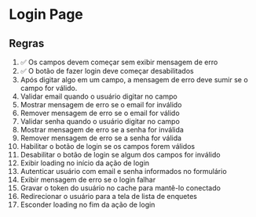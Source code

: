 # Login Page

## Regras
1. ✅ Os campos devem começar sem exibir mensagem de erro
2. ✅ O botão de fazer login deve começar desabilitados
3. Após digitar algo em um campo, a mensagem de erro deve sumir se o campo for válido.
4. Validar email quando o usuário digitar no campo
5. Mostrar mensagem de erro se o email for inválido
6. Remover mensagem de erro se o email for válido
7. Validar senha quando o usuário digitar no campo
8. Mostrar mensagem de erro se a senha for inválida
9. Remover mensagem de erro se a senha for válida
10. Habilitar o botão de login se os campos forem válidos
11. Desabilitar o botão de login se algum dos campos for inválido
12. Exibir loading no início da ação de login
13. Autenticar usuário com email e senha informados no formulário
14. Exibir mensagem de erro se o login falhar
15. Gravar o token do usuário no cache para mantê-lo conectado
16. Redirecionar o usuário para a tela de lista de enquetes
17. Esconder loading no fim da ação de login
